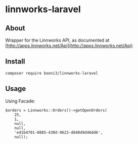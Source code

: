 # linnworks-laravel

## About

Wrapper for the Linnworks API, as documented at [http://apps.linnworks.net/Api](http://apps.linnworks.net/Api)

## Install

    composer require booni3/linnworks-laravel

## Usage

Using Facade:

    $orders = Linnworks::Orders()->getOpenOrders(
        25,
        1,
        null,
        null,
        'e41b4701-0885-430d-9623-d840d9d46dd6',
        null);